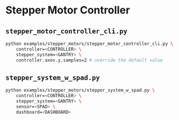 # Stepper Motor Controller

## `stepper_motor_controller_cli.py`

```bash
python examples/stepper_motors/stepper_motor_controller_cli.py \
    controller=<CONTROLLER> \
    stepper_system=<GANTRY> \
    controller.axes.y.samples=2 # override the default value
```

## `stepper_system_w_spad.py`

```bash
python examples/stepper_motors/stepper_system_w_spad.py \
    controller=<CONTROLLER> \
    stepper_system=<GANTRY> \
    sensor=<SPAD> \
    dashboard=<DASHBOARD>
```
